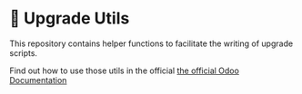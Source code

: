 # 🧰 Upgrade Utils

This repository contains helper functions to facilitate the writing of upgrade scripts.

Find out how to use those utils in the official [the official Odoo Documentation](https://www.odoo.com/documentation/master/developer/reference/upgrades/upgrade_utils.html)

